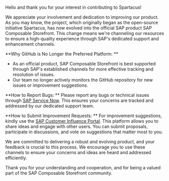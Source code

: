 Hello and thank you for your interest in contributing to Spartacus!

We appreciate your involvement and dedication to improving our product. As you may know, the project, which originally began as the open-source initiative Spartacus, has now evolved into the official SAP product SAP Composable Storefront. This change means we're channeling our resources to ensure a high-quality experience through SAP's dedicated support and enhancement channels.

**Why GitHub is No Longer the Preferred Platform:
**
- As an official product, SAP Composable Storefront is best supported through SAP's established channels for more effective tracking and resolution of issues.
- Our team no longer actively monitors the GitHub repository for new issues or improvement suggestions.

**How to Report Bugs:
**
Please report any bugs or technical issues through [SAP Service Now](https://support.sap.com/). This ensures your concerns are tracked and addressed by our dedicated support team.

**How to Submit Improvement Requests:
**
For improvement suggestions, kindly use the [SAP Customer Influence Portal](https://pages.community.sap.com/topics/influence-adopt). This platform allows you to share ideas and engage with other users. You can submit proposals, participate in discussions, and vote on suggestions that matter most to you.

We are committed to delivering a robust and evolving product, and your feedback is crucial to this process. We encourage you to use these channels to ensure your concerns and ideas are heard and addressed efficiently.

Thank you for your understanding and cooperation, and for being a valued part of the SAP Composable Storefront community.
